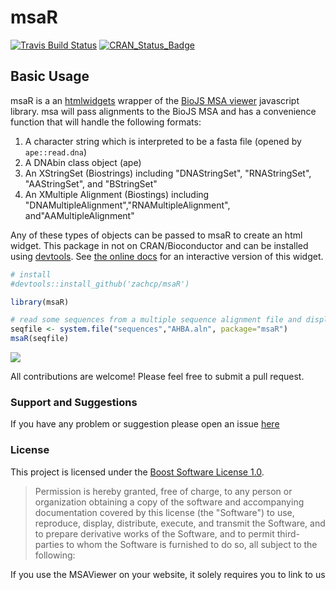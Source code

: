 <!-- README.md is generated from README.Rmd. Please edit that file -->
msaR
====

[![Travis Build Status](https://travis-ci.org/zachcp/msaR.svg?branch=master)](https://travis-ci.org/zachcp/msaR) [![CRAN\_Status\_Badge](http://www.r-pkg.org/badges/version/msaR)](https://cran.r-project.org/package=msaR)

Basic Usage
-----------

msaR is a an [htmlwidgets](https://github.com/ramnathv/htmlwidgets) wrapper of the [BioJS MSA viewer](https://github.com/wilzbach/msa) javascript library. msa will pass alignments to the BioJS MSA and has a convenience function that will handle the following formats:

1.  A character string which is interpreted to be a fasta file (opened by `ape::read.dna`)
2.  A DNAbin class object (ape)
3.  An XStringSet (Biostrings) including "DNAStringSet", "RNAStringSet", "AAStringSet", and "BStringSet"
4.  An XMultiple Alignment (Biostings) including "DNAMultipleAlignment","RNAMultipleAlignment", and"AAMultipleAlignment"

Any of these types of objects can be passed to msaR to create an html widget. This package in not on CRAN/Bioconductor and can be installed using [devtools](https://github.com/hadley/devtools). See [the online docs](https://zachcp.github.io/msaR/) for an interactive version of this widget.

``` r
# install
#devtools::install_github('zachcp/msaR')

library(msaR)

# read some sequences from a multiple sequence alignment file and display
seqfile <- system.file("sequences","AHBA.aln", package="msaR")
msaR(seqfile)
```

![](man/figures/msaR_screenshot.png)

All contributions are welcome! Please feel free to submit a pull request.

### Support and Suggestions

If you have any problem or suggestion please open an issue [here](https://github.com/zachcp/msaR/issues)

### License

This project is licensed under the [Boost Software License 1.0](https://github.com/wilzbach/msa/blob/master/LICENSE).

> Permission is hereby granted, free of charge, to any person or organization obtaining a copy of the software and accompanying documentation covered by this license (the "Software") to use, reproduce, display, distribute, execute, and transmit the Software, and to prepare derivative works of the Software, and to permit third-parties to whom the Software is furnished to do so, all subject to the following:

If you use the MSAViewer on your website, it solely requires you to link to us
